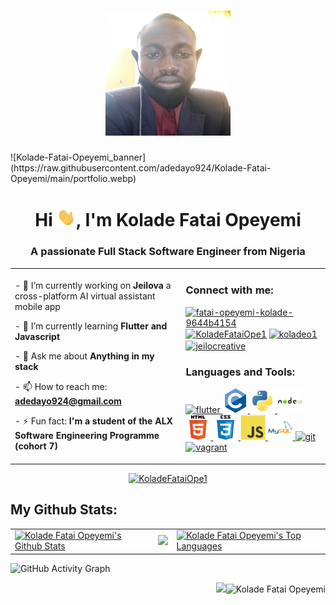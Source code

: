 <!--![MasterHead](https://blog.bit.ai/wp-content/uploads/2018/09/How-to-Embed-GitHub-Gists-in-Your-Documents-Blog-Banner.png)-->
<h1 align="center"><img src="./ope.jpg" width="200px" height="200px"></h1>
![Kolade-Fatai-Opeyemi_banner](https://raw.githubusercontent.com/adedayo924/Kolade-Fatai-Opeyemi/main/portfolio.webp)
<h1 align="center">Hi <img src="./wave.gif" width="30px">, I'm Kolade Fatai Opeyemi</h1>
<h3 align="center">A passionate Full Stack Software Engineer from Nigeria</h3>
<!--<img align= "right" alt="Coding" width="375" src="./wave.gif">-->

<table>
  <tr>
    <td>
      <p>- 🔭 I’m currently working on <b>Jeilova</b> a cross-platform AI virtual assistant mobile app</p>
      <p>- 🌱 I’m currently learning <b>Flutter and Javascript</b></p>
      <p>- 💬 Ask me about <b>Anything in my stack</b></p>
      <p>- 📫 How to reach me: <b><a href=mailto:adedayo924@gmail.com alt=email>adedayo924@gmail.com</a></b></p>
      <p>- ⚡ Fun fact: <b>I'm a student of the ALX Software Engineering Programme (cohort 7)</b></p>
    </td>
    <td>
      <h3 align="left">Connect with me:</h3>
      <p align="left">
      <a href="https://linkedin.com/in/fatai-opeyemi-kolade-9644b4154" target="blank"><img align="center" src="https://raw.githubusercontent.com/rahuldkjain/github-profile-readme-generator/master/src/images/icons/Social/linked-in-alt.svg" alt="fatai-opeyemi-kolade-9644b4154" height="30" width="40" /></a>
      <a href="https://twitter.com/KoladeFataiOpe1" target="blank"><img align="center" src="https://raw.githubusercontent.com/rahuldkjain/github-profile-readme-generator/master/src/images/icons/Social/twitter.svg" alt="KoladeFataiOpe1" height="30" width="40" /></a>
      <a href="https://fb.com/koladeo1" target="blank"><img align="center" src="https://raw.githubusercontent.com/rahuldkjain/github-profile-readme-generator/master/src/images/icons/Social/facebook.svg" alt="koladeo1" height="30" width="40" /></a>
      <a href="https://instagram.com/jeilocreative" target="blank"><img align="center" src="https://raw.githubusercontent.com/rahuldkjain/github-profile-readme-generator/master/src/images/icons/Social/instagram.svg" alt="jeilocreative" height="30" width="40" /></a>
      </p>
      <h3 align="left">Languages and Tools:</h3>
      <p align="left">
      <a href="https://flutter.dev/" target="_blank" rel="noreferrer"> <img src="https://img.icons8.com/color/1x/flutter.png" alt="flutter" width="40" height="40"/> </a>   
      <a href="https://www.cprogramming.com/" target="_blank" rel="noreferrer"> <img src="https://raw.githubusercontent.com/devicons/devicon/master/icons/c/c-original.svg" alt="c" width="40" height="40"/> </a>
      <a href="https://www.python.org" target="_blank" rel="noreferrer"> <img src="https://raw.githubusercontent.com/devicons/devicon/master/icons/python/python-original.svg" alt="python" width="40" height="40"/> </a> 
      <a href="https://nodejs.org" target="_blank" rel="noreferrer"> <img src="https://raw.githubusercontent.com/devicons/devicon/master/icons/nodejs/nodejs-original-wordmark.svg" alt="nodejs" width="40" height="40"/> </a> 
      <a href="https://www.w3.org/html/" target="_blank" rel="noreferrer"> <img src="https://raw.githubusercontent.com/devicons/devicon/master/icons/html5/html5-original-wordmark.svg" alt="html5" width="40" height="40"/> </a> 
      <a href="https://www.w3schools.com/css/" target="_blank" rel="noreferrer"> <img src="https://raw.githubusercontent.com/devicons/devicon/master/icons/css3/css3-original-wordmark.svg" alt="css3" width="40" height="40"/> </a> 
      <a href="https://developer.mozilla.org/en-US/docs/Web/JavaScript" target="_blank" rel="noreferrer"> <img src="https://raw.githubusercontent.com/devicons/devicon/master/icons/javascript/javascript-original.svg" alt="javascript" width="40" height="40"/> </a> 
      <a href="https://www.mysql.com/" target="_blank" rel="noreferrer"> <img src="https://raw.githubusercontent.com/devicons/devicon/master/icons/mysql/mysql-original-wordmark.svg" alt="mysql" width="40" height="40"/> </a> 
      <a href="https://git-scm.com/" target="_blank" rel="noreferrer"> <img src="https://www.vectorlogo.zone/logos/git-scm/git-scm-icon.svg" alt="git" width="40" height="40"/> </a>
      <a href="https://www.vagrantup.com/" target="_blank" rel="noreferrer"> <img src="https://www.vectorlogo.zone/logos/vagrantup/vagrantup-icon.svg" alt="vagrant" width="40" height="40"/> </a> 
      </p>    
    </td>
  </tr>
</table>

<p align="center"> <a href="https://twitter.com/KoladeFataiOpe1" target="blank"><img src="https://img.shields.io/twitter/follow/KoladeFataiOpe1?logo=twitter&style=for-the-badge" alt="KoladeFataiOpe1" /></a> </p>

## My Github Stats:

<table>
  <tr>
    <td>
       <a href="https://github.com/adedayo924"><img alt="Kolade Fatai Opeyemi's Github Stats" src="https://github-readme-stats.vercel.app/api?username=adedayo924&show_icons=true&count_private=true&theme=react&hide_border=true&bg_color=1d2a3a" /></a>
    </td>
    <td>
       <a href="http://www.github.com/adedayo924"><img src="https://github-readme-streak-stats.herokuapp.com/?user=adedayo924&stroke=ffffff&background=1d2a3a&ring=5BCDEC&fire=5BCDEC&currStreakNum=ffffff&currStreakLabel=5BCDEC&sideNums=ffffff&sideLabels=ffffff&dates=ffffff&hide_border=true" /></a>
    </td>
    <td>
      <a href="https://github.com/adedayo924"><img alt="Kolade Fatai Opeyemi's Top Languages" src="https://github-readme-stats.vercel.app/api/top-langs/?username=Aysuarex&langs_count=6&count_private=true&layout=compact&theme=react&hide_border=true&bg_color=1d2a3a"/></a>
    </td>
  </tr>
</table>

![GitHub Activity Graph](https://activity-graph.herokuapp.com/graph?username=adedayo924&bg_color=1d2a3a&color=5BCDEC&line=5BCDEC&point=FFFFFF&hide_border=true)

<p align="right"> <img src="https://media.giphy.com/media/WUlplcMpOCEmTGBtBW/giphy.gif" width="30"><img src="https://komarev.com/ghpvc/?username=adedayo924&label=Profile%20views&color=0e75b6&style=flat" alt="Kolade Fatai Opeyemi" /> </p>


<!--
<p><img align="left" src="https://github-readme-stats.vercel.app/api/top-langs?username=adedayo924&show_icons=true&locale=en&layout=compact" alt="adedayo924" /></p>
<p>&nbsp;<img align="center" src="https://github-readme-stats.vercel.app/api?username=adedayo924&show_icons=true&locale=en" alt="adedayo924" /></p>
<p><img align="center" src="https://github-readme-streak-stats.herokuapp.com/?user=adedayo924&" alt="aysuarex" /></p>
-->

<!--<p align="left"> <a href="https://github.com/ryo-ma/github-profile-trophy"><img src="https://github-profile-trophy.vercel.app/?username=adedayo924" alt="adedayo924" /></a> </p>-->
